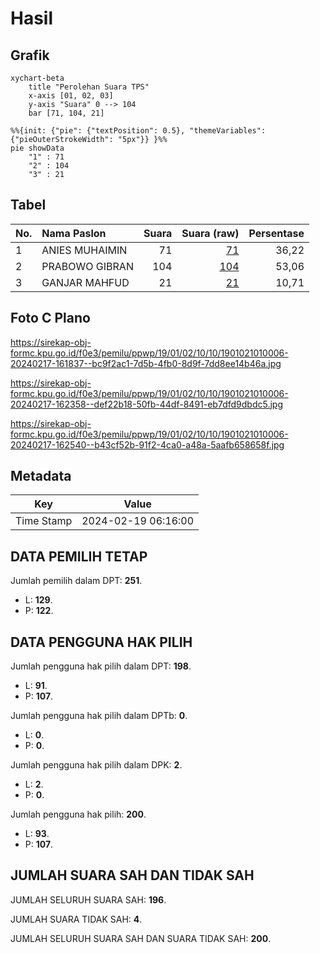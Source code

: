 # Hasil

## Grafik

```mermaid
xychart-beta
    title "Perolehan Suara TPS"
    x-axis [01, 02, 03]
    y-axis "Suara" 0 --> 104
    bar [71, 104, 21]
```

```mermaid
%%{init: {"pie": {"textPosition": 0.5}, "themeVariables": {"pieOuterStrokeWidth": "5px"}} }%%
pie showData
    "1" : 71
    "2" : 104
    "3" : 21
```

## Tabel

| No. | Nama Paslon    | Suara | Suara (raw) | Persentase |
|:--- |:-------------- | -----:| -----------:| ----------:|
| 1   | ANIES MUHAIMIN | 71    | [71][p-1]   | 36,22      |
| 2   | PRABOWO GIBRAN | 104   | [104][p-2]  | 53,06      |
| 3   | GANJAR MAHFUD  | 21    | [21][p-3]   | 10,71      |


[p-1]: https://github.com/gigit-pemilu/pemilu-2024-19-kepulauan-bangka-belitung/blob/main/pilpres/hitung-suara/sub/19-kepulauan-bangka-belitung/sub/01-bangka/sub/02-belinyu/sub/1010-air-asam/sub/006-tps/sub/paslon-1.txt
[p-2]: https://github.com/gigit-pemilu/pemilu-2024-19-kepulauan-bangka-belitung/blob/main/pilpres/hitung-suara/sub/19-kepulauan-bangka-belitung/sub/01-bangka/sub/02-belinyu/sub/1010-air-asam/sub/006-tps/sub/paslon-2.txt
[p-3]: https://github.com/gigit-pemilu/pemilu-2024-19-kepulauan-bangka-belitung/blob/main/pilpres/hitung-suara/sub/19-kepulauan-bangka-belitung/sub/01-bangka/sub/02-belinyu/sub/1010-air-asam/sub/006-tps/sub/paslon-3.txt

## Foto C Plano

https://sirekap-obj-formc.kpu.go.id/f0e3/pemilu/ppwp/19/01/02/10/10/1901021010006-20240217-161837--bc9f2ac1-7d5b-4fb0-8d9f-7dd8ee14b46a.jpg

https://sirekap-obj-formc.kpu.go.id/f0e3/pemilu/ppwp/19/01/02/10/10/1901021010006-20240217-162358--def22b18-50fb-44df-8491-eb7dfd9dbdc5.jpg

https://sirekap-obj-formc.kpu.go.id/f0e3/pemilu/ppwp/19/01/02/10/10/1901021010006-20240217-162540--b43cf52b-91f2-4ca0-a48a-5aafb658658f.jpg


## Metadata

| Key        | Value               |
| ---------- | ------------------- |
| Time Stamp | 2024-02-19 06:16:00 |


## DATA PEMILIH TETAP

Jumlah pemilih dalam DPT: **251**.
 * L: **129**.
 * P: **122**.

## DATA PENGGUNA HAK PILIH

Jumlah pengguna hak pilih dalam DPT: **198**.
 * L: **91**.
 * P: **107**.

Jumlah pengguna hak pilih dalam DPTb: **0**.
 * L: **0**.
 * P: **0**.

Jumlah pengguna hak pilih dalam DPK: **2**.
 * L: **2**.
 * P: **0**.

Jumlah pengguna hak pilih: **200**.
 * L: **93**.
 * P: **107**.

## JUMLAH SUARA SAH DAN TIDAK SAH

JUMLAH SELURUH SUARA SAH: **196**.

JUMLAH SUARA TIDAK SAH: **4**.

JUMLAH SELURUH SUARA SAH DAN SUARA TIDAK SAH: **200**.


